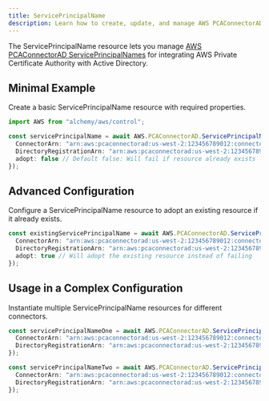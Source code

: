 ```yaml
---
title: ServicePrincipalName
description: Learn how to create, update, and manage AWS PCAConnectorAD ServicePrincipalNames using Alchemy Cloud Control.
---
```


The ServicePrincipalName resource lets you manage [AWS PCAConnectorAD ServicePrincipalNames](https://docs.aws.amazon.com/pcaconnectorad/latest/userguide/) for integrating AWS Private Certificate Authority with Active Directory.

## Minimal Example

Create a basic ServicePrincipalName resource with required properties.

```ts
import AWS from "alchemy/aws/control";

const servicePrincipalName = await AWS.PCAConnectorAD.ServicePrincipalName("myServicePrincipalName", {
  ConnectorArn: "arn:aws:pcaconnectorad:us-west-2:123456789012:connector/my-connector",
  DirectoryRegistrationArn: "arn:aws:pcaconnectorad:us-west-2:123456789012:directory/my-directory",
  adopt: false // Default false: Will fail if resource already exists
});
```

## Advanced Configuration

Configure a ServicePrincipalName resource to adopt an existing resource if it already exists.

```ts
const existingServicePrincipalName = await AWS.PCAConnectorAD.ServicePrincipalName("existingServicePrincipalName", {
  ConnectorArn: "arn:aws:pcaconnectorad:us-west-2:123456789012:connector/my-existing-connector",
  DirectoryRegistrationArn: "arn:aws:pcaconnectorad:us-west-2:123456789012:directory/my-existing-directory",
  adopt: true // Will adopt the existing resource instead of failing
});
```

## Usage in a Complex Configuration

Instantiate multiple ServicePrincipalName resources for different connectors.

```ts
const servicePrincipalNameOne = await AWS.PCAConnectorAD.ServicePrincipalName("servicePrincipalOne", {
  ConnectorArn: "arn:aws:pcaconnectorad:us-west-2:123456789012:connector/connector-one",
  DirectoryRegistrationArn: "arn:aws:pcaconnectorad:us-west-2:123456789012:directory/registration-one"
});

const servicePrincipalNameTwo = await AWS.PCAConnectorAD.ServicePrincipalName("servicePrincipalTwo", {
  ConnectorArn: "arn:aws:pcaconnectorad:us-west-2:123456789012:connector/connector-two",
  DirectoryRegistrationArn: "arn:aws:pcaconnectorad:us-west-2:123456789012:directory/registration-two"
});
```